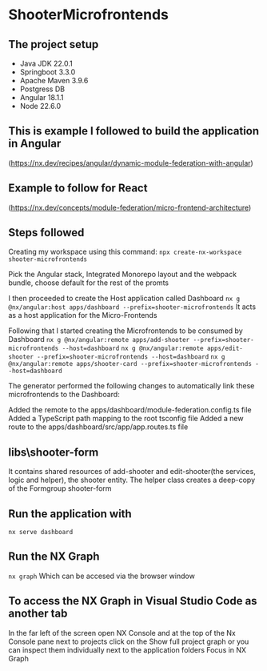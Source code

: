 # ShooterMicrofrontends

## The project setup
- Java JDK 22.0.1
- Springboot 3.3.0
- Apache Maven 3.9.6
- Postgress DB
- Angular 18.1.1
- Node 22.6.0

## This is example I followed to build the application in Angular
(https://nx.dev/recipes/angular/dynamic-module-federation-with-angular)

## Example to follow for React
(https://nx.dev/concepts/module-federation/micro-frontend-architecture)

## Steps followed
Creating my workspace using this command: `npx create-nx-workspace shooter-microfrontends`

Pick the Angular stack, Integrated Monorepo layout and the webpack bundle, choose default for the rest of the promts

I then proceeded to create the Host application called Dashboard `nx g @nx/angular:host apps/dashboard --prefix=shooter-microfrontends`
It acts as a host application for the Micro-Frontends

Following that I started creating the Microfrontends to be consumed by Dashboard
`nx g @nx/angular:remote apps/add-shooter --prefix=shooter-microfrontends --host=dashboard`
`nx g @nx/angular:remote apps/edit-shooter --prefix=shooter-microfrontends --host=dashboard`
`nx g @nx/angular:remote apps/shooter-card --prefix=shooter-microfrontends --host=dashboard`

The generator performed the following changes to automatically link these microfrontends to the Dashboard:

Added the remote to the apps/dashboard/module-federation.config.ts file
Added a TypeScript path mapping to the root tsconfig file
Added a new route to the apps/dashboard/src/app/app.routes.ts file

## libs\shooter-form 
It contains shared resources of add-shooter and edit-shooter(the services, logic and helper), the shooter entity.
The helper class creates a deep-copy of the Formgroup shooter-form

## Run the application with
`nx serve dashboard`

## Run the NX Graph 
`nx graph`
Which can be accesed via the browser window

## To access the NX Graph in Visual Studio Code as another tab
In the far left of the screen open NX Console and at the top of the Nx Console pane next to projects click on the Show full project graph or you can inspect them individually next to the application folders Focus in NX Graph